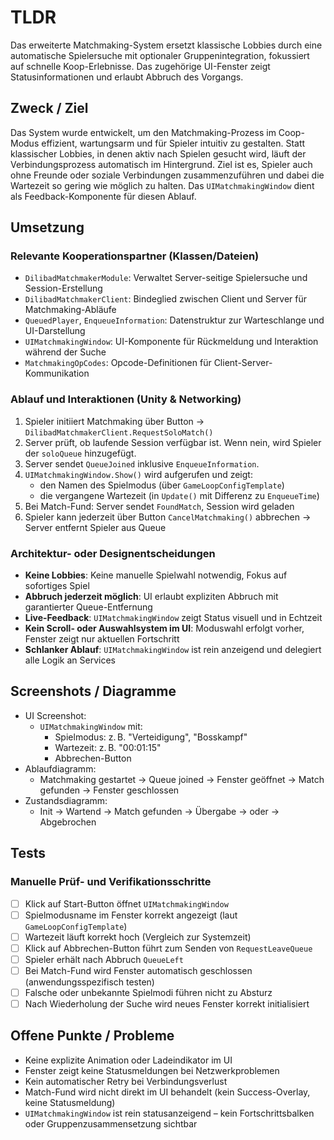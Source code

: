 # TLDR  
Das erweiterte Matchmaking-System ersetzt klassische Lobbies durch eine automatische Spielersuche mit optionaler Gruppenintegration, fokussiert auf schnelle Koop-Erlebnisse. Das zugehörige UI-Fenster zeigt Statusinformationen und erlaubt Abbruch des Vorgangs.

## Zweck / Ziel  
Das System wurde entwickelt, um den Matchmaking-Prozess im Coop-Modus effizient, wartungsarm und für Spieler intuitiv zu gestalten. Statt klassischer Lobbies, in denen aktiv nach Spielen gesucht wird, läuft der Verbindungsprozess automatisch im Hintergrund. Ziel ist es, Spieler auch ohne Freunde oder soziale Verbindungen zusammenzuführen und dabei die Wartezeit so gering wie möglich zu halten. Das `UIMatchmakingWindow` dient als Feedback-Komponente für diesen Ablauf.

## Umsetzung  

### Relevante Kooperationspartner (Klassen/Dateien)  
- `DilibadMatchmakerModule`: Verwaltet Server-seitige Spielersuche und Session-Erstellung  
- `DilibadMatchmakerClient`: Bindeglied zwischen Client und Server für Matchmaking-Abläufe  
- `QueuedPlayer`, `EnqueueInformation`: Datenstruktur zur Warteschlange und UI-Darstellung  
- `UIMatchmakingWindow`: UI-Komponente für Rückmeldung und Interaktion während der Suche  
- `MatchmakingOpCodes`: Opcode-Definitionen für Client-Server-Kommunikation

### Ablauf und Interaktionen (Unity & Networking)  
1. Spieler initiiert Matchmaking über Button → `DilibadMatchmakerClient.RequestSoloMatch()`  
2. Server prüft, ob laufende Session verfügbar ist. Wenn nein, wird Spieler der `soloQueue` hinzugefügt.  
3. Server sendet `QueueJoined` inklusive `EnqueueInformation`.  
4. `UIMatchmakingWindow.Show()` wird aufgerufen und zeigt:
   - den Namen des Spielmodus (über `GameLoopConfigTemplate`)
   - die vergangene Wartezeit (in `Update()` mit Differenz zu `EnqueueTime`)  
5. Bei Match-Fund: Server sendet `FoundMatch`, Session wird geladen  
6. Spieler kann jederzeit über Button `CancelMatchmaking()` abbrechen → Server entfernt Spieler aus Queue  

### Architektur- oder Designentscheidungen  
- **Keine Lobbies**: Keine manuelle Spielwahl notwendig, Fokus auf sofortiges Spiel  
- **Abbruch jederzeit möglich**: UI erlaubt expliziten Abbruch mit garantierter Queue-Entfernung  
- **Live-Feedback**: `UIMatchmakingWindow` zeigt Status visuell und in Echtzeit  
- **Kein Scroll- oder Auswahlsystem im UI**: Moduswahl erfolgt vorher, Fenster zeigt nur aktuellen Fortschritt  
- **Schlanker Ablauf**: `UIMatchmakingWindow` ist rein anzeigend und delegiert alle Logik an Services  

## Screenshots / Diagramme  
- UI Screenshot:  
  - `UIMatchmakingWindow` mit:  
    - Spielmodus: z. B. "Verteidigung", "Bosskampf"  
    - Wartezeit: z. B. "00:01:15"  
    - Abbrechen-Button  
- Ablaufdiagramm:  
  - Matchmaking gestartet → Queue joined → Fenster geöffnet → Match gefunden → Fenster geschlossen  
- Zustandsdiagramm:  
  - Init → Wartend → Match gefunden → Übergabe → oder → Abgebrochen  

## Tests  
### Manuelle Prüf- und Verifikationsschritte  
- [ ] Klick auf Start-Button öffnet `UIMatchmakingWindow`  
- [ ] Spielmodusname im Fenster korrekt angezeigt (laut `GameLoopConfigTemplate`)  
- [ ] Wartezeit läuft korrekt hoch (Vergleich zur Systemzeit)  
- [ ] Klick auf Abbrechen-Button führt zum Senden von `RequestLeaveQueue`  
- [ ] Spieler erhält nach Abbruch `QueueLeft`  
- [ ] Bei Match-Fund wird Fenster automatisch geschlossen (anwendungsspezifisch testen)  
- [ ] Falsche oder unbekannte Spielmodi führen nicht zu Absturz  
- [ ] Nach Wiederholung der Suche wird neues Fenster korrekt initialisiert  

## Offene Punkte / Probleme  
- Keine explizite Animation oder Ladeindikator im UI  
- Fenster zeigt keine Statusmeldungen bei Netzwerkproblemen  
- Kein automatischer Retry bei Verbindungsverlust  
- Match-Fund wird nicht direkt im UI behandelt (kein Success-Overlay, keine Statusmeldung)  
- `UIMatchmakingWindow` ist rein statusanzeigend – kein Fortschrittsbalken oder Gruppenzusammensetzung sichtbar  
